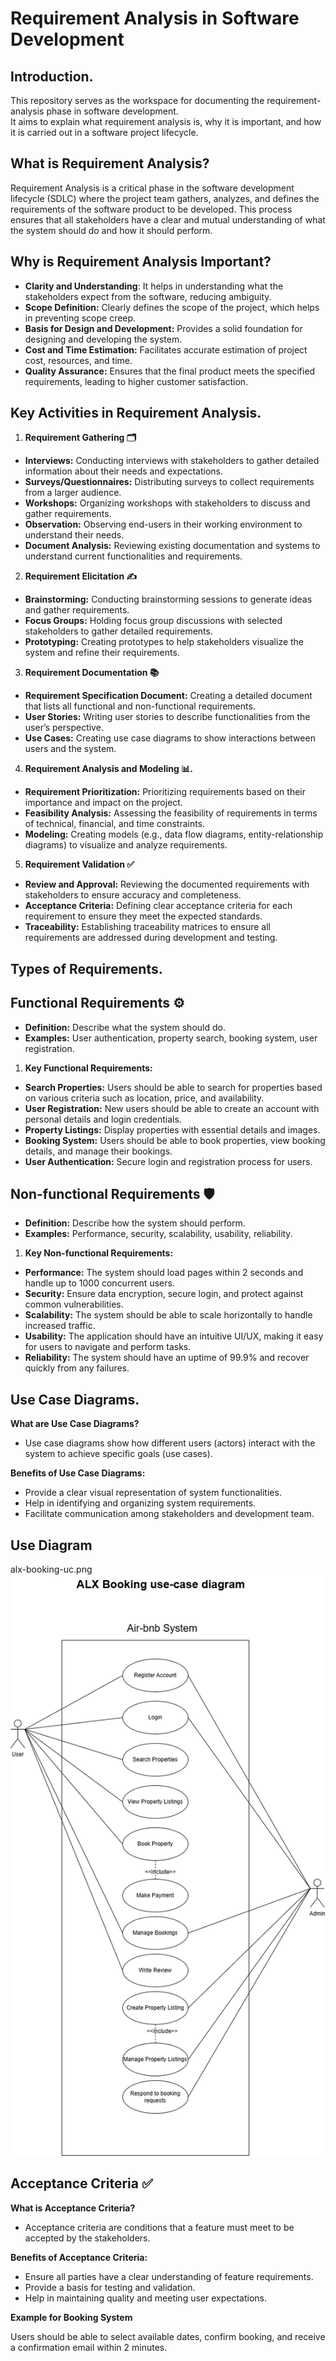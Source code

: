 # Requirement Analysis in Software Development

## Introduction.

This repository serves as the workspace for documenting the requirement-analysis phase in software development.  
It aims to explain what requirement analysis is, why it is important, and how it is carried out in a software project lifecycle.

## What is Requirement Analysis?

Requirement Analysis is a critical phase in the software development lifecycle (SDLC) where the project team gathers, analyzes, and defines the requirements of the software product to be developed. This process ensures that all stakeholders have a clear and mutual understanding of what the system should do and how it should perform.

## Why is Requirement Analysis Important?

- **Clarity and Understanding**: It helps in understanding what the stakeholders expect from the software, reducing ambiguity.
- **Scope Definition:** Clearly defines the scope of the project, which helps in preventing scope creep.
- **Basis for Design and Development:** Provides a solid foundation for designing and developing the system.
- **Cost and Time Estimation:** Facilitates accurate estimation of project cost, resources, and time.
- **Quality Assurance:** Ensures that the final product meets the specified requirements, leading to higher customer satisfaction.

## Key Activities in Requirement Analysis.

1. **Requirement Gathering 🗂️**

- **Interviews:** Conducting interviews with stakeholders to gather detailed information about their needs and expectations.
- **Surveys/Questionnaires:** Distributing surveys to collect requirements from a larger audience.
- **Workshops:** Organizing workshops with stakeholders to discuss and gather requirements.
- **Observation:** Observing end-users in their working environment to understand their needs.
- **Document Analysis:** Reviewing existing documentation and systems to understand current functionalities and requirements.

2. **Requirement Elicitation ✍️**

- **Brainstorming:** Conducting brainstorming sessions to generate ideas and gather requirements.
- **Focus Groups:** Holding focus group discussions with selected stakeholders to gather detailed requirements.
- **Prototyping:** Creating prototypes to help stakeholders visualize the system and refine their requirements.

3. **Requirement Documentation 📚**

- **Requirement Specification Document:** Creating a detailed document that lists all functional and non-functional requirements.
- **User Stories:** Writing user stories to describe functionalities from the user’s perspective.
- **Use Cases:** Creating use case diagrams to show interactions between users and the system.

4. **Requirement Analysis and Modeling 📊.**

- **Requirement Prioritization:** Prioritizing requirements based on their importance and impact on the project.
- **Feasibility Analysis:** Assessing the feasibility of requirements in terms of technical, financial, and time constraints.
- **Modeling:** Creating models (e.g., data flow diagrams, entity-relationship diagrams) to visualize and analyze requirements.

5. **Requirement Validation ✅**

- **Review and Approval:** Reviewing the documented requirements with stakeholders to ensure accuracy and completeness.
- **Acceptance Criteria:** Defining clear acceptance criteria for each requirement to ensure they meet the expected standards.
- **Traceability:** Establishing traceability matrices to ensure all requirements are addressed during development and testing.

## Types of Requirements.

## Functional Requirements ⚙️

- **Definition:** Describe what the system should do.
- **Examples:** User authentication, property search, booking system, user registration.

1. **Key Functional Requirements:**

- **Search Properties:** Users should be able to search for properties based on various criteria such as location, price, and availability.
- **User Registration:** New users should be able to create an account with personal details and login credentials.
- **Property Listings:** Display properties with essential details and images.
- **Booking System:** Users should be able to book properties, view booking details, and manage their bookings.
- **User Authentication:** Secure login and registration process for users.

## Non-functional Requirements 🛡️

- **Definition:** Describe how the system should perform.
- **Examples:** Performance, security, scalability, usability, reliability.

1. **Key Non-functional Requirements:**

- **Performance:** The system should load pages within 2 seconds and handle up to 1000 concurrent users.
- **Security:** Ensure data encryption, secure login, and protect against common vulnerabilities.
- **Scalability:** The system should be able to scale horizontally to handle increased traffic.
- **Usability:** The application should have an intuitive UI/UX, making it easy for users to navigate and perform tasks.
- **Reliability:** The system should have an uptime of 99.9% and recover quickly from any failures.

## Use Case Diagrams.

**What are Use Case Diagrams?**

- Use case diagrams show how different users (actors) interact with the system to achieve specific goals (use cases).

**Benefits of Use Case Diagrams:**

- Provide a clear visual representation of system functionalities.
- Help in identifying and organizing system requirements.
- Facilitate communication among stakeholders and development team.

## Use Diagram

alx-booking-uc.png
![Booking System Use Case Diagram](alx-booking-uc.png)

## Acceptance Criteria ✅

**What is Acceptance Criteria?**

- Acceptance criteria are conditions that a feature must meet to be accepted by the stakeholders.

**Benefits of Acceptance Criteria:**

- Ensure all parties have a clear understanding of feature requirements.
- Provide a basis for testing and validation.
- Help in maintaining quality and meeting user expectations.

**Example for Booking System**

Users should be able to select available dates, confirm booking, and receive a confirmation email within 2 minutes.
